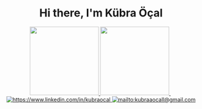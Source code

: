 <div align="center">
   <h1>Hi there, I'm Kübra Öçal</h1>
</div>


<div align="center">
<a href="https://github.com/kubraaocal">
  <img height="180em" src="https://github-readme-stats-eight-theta.vercel.app/api?username=kubraaocal&show_icons=true&theme=tokyonight&include_all_commits=true&count_private=true"/>
  <img height="180em" src="https://github-readme-stats-eight-theta.vercel.app/api/top-langs/?username=kubraaocal&layout=compact&langs_count=8&theme=tokyonight"/>
</a>
   &nbsp;
<a href="https://www.linkedin.com/in/kubraocal" target="_blank">
    <img src="https://img.shields.io/badge/%20-linkedin-0072b1" alt="https://www.linkedin.com/in/kubraocal">
</a>
<a href="mailto:kubraaocall@gmail.com" target="_blank">
    <img src="https://img.shields.io/badge/%20-gmail-B23121" alt="mailto:kubraaocall@gmail.com">
</a>
</div>

